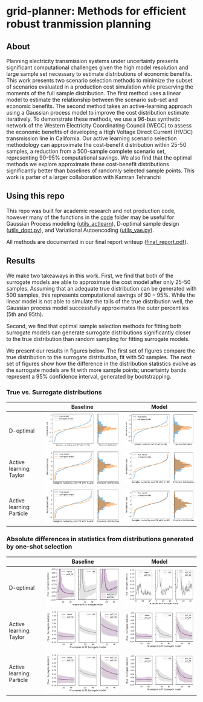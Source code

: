 # grid-planner: Methods for efficient robust tranmission planning
## About
Planning electricity transmission systems under uncertainty presents significant computational challenges given the high model resolution and large sample set necessary to estimate distributions of economic benefits. This work presents two scenario selection methods to minimize the subset of scenarios evaluated in a production cost simulation while preserving the moments of the full sample distribution. The first method uses a linear model to estimate the relationship between the scenario sub-set and economic benefits. The second method takes an active-learning approach using a Gaussian process model to improve the cost distribution estimate iteratively.  To demonstrate these methods, we use a 96-bus synthetic network of the Western Electricity Coordinating Council (WECC) to assess the economic benefits of developing a High Voltage Direct Current (HVDC) transmission line in California. Our active learning scenario selection methodology can approximate the cost-benefit distribution within 25-50 samples, a reduction from a 500-sample complete scenario set, representing 90-95\% computational savings. We also find that the optimal methods we explore approximate these cost-benefit distributions significantly better than baselines of randomly selected sample points. This work is parter of a larger collaboration with Kamran Tehranchi

## Using this repo
This repo was built for academic research and not production code, however many of the functions in the [code](code/) folder may be useful for Gaussian Process modeling ([utils_actlearn](code/utils_actlearn/)), D-optimal sample design ([utils_dopt.py](code/utils_dopt.py)), and Variational Autoencoding ([utils_vae.py](code/utils_vae/)).

All methods are documented in our final report writeup ([final_report.pdf](writeup/final_report.pdf)).


## Results
We make two takeaways in this work. First, we find that both of the surrogate models are able to approximate the cost model after only 25-50 samples. Assuming that an adequate true distribution can be generated with 500 samples, this represents computational savings of $90-95\%$. While the linear model is not able to simulate the tails of the true distribution well, the Gaussian process model successfully approximates the outer percentiles (5th and 95th).

Second, we find that optimal sample selection methods for fitting both surrogate models can generate surrogate distributions significantly closer to the true distribution than random sampling for fitting surrogate models.

We present our results in figures below. The first set of figures compare the true distribution to the surrogate distribution, fit with 50 samples. The next set of figures show how the difference in the distribution statistics evolve as the surrogate models are fit with more sample points; uncertainty bands represent a 95% confidence interval, generated by bootstrapping.

### True vs. Surrogate distributions
| | Baseline | Model|
| --- | --- | --- |
| D-optimal | ![Baseline](results/rand_lin_dist.png) | ![Surrogate model](results/dopt_dist.png)| 
| Active learning: Taylor | ![Baseline](results/rand_dist.png) | ![Surrogate model: Taylor SCP](results/taylor_dist.png)| 
| Active learning: Particle | ![Baseline](results/rand_dist.png) | ![Surrogate model: Particle SCP](results/particle_dist.png)| 

### Absolute differences in statistics from distributions generated by one-shot selection
| | Baseline | Model|
| --- | --- | --- |
| D-optimal | ![Baseline](results/rand_lin_statsboot.png) | ![Surrogate model](results/dopt_stats.png)| 
| Active learning: Taylor | ![Baseline](results/rand_statsboot.png) | ![Surrogate model: Taylor SCP](results/taylor_statsboot.png)| 
| Active learning: Particle | ![Baseline](results/rand_statsboot.png) | ![Surrogate model: Particle SCP](results/particle_statsboot.png)| 



